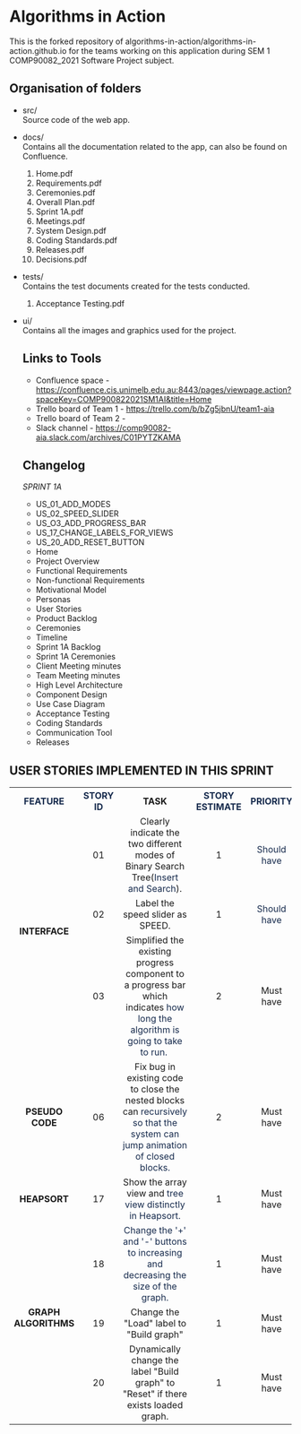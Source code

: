 # Algorithms in Action

This is the forked repository of algorithms-in-action/algorithms-in-action.github.io for the teams working on this application during SEM 1 COMP90082_2021 Software Project subject. 

## Organisation of folders

- src/\
    Source code of the web app.
- docs/\
    Contains all the documentation related to the app, can also be found on Confluence.
    1. Home.pdf
    2. Requirements.pdf
    3. Ceremonies.pdf
    4. Overall Plan.pdf
    5. Sprint 1A.pdf
    6. Meetings.pdf
    7. System Design.pdf
    8. Coding Standards.pdf
    9. Releases.pdf
    10. Decisions.pdf
- tests/\
    Contains the test documents created for the tests conducted.
    1. Acceptance Testing.pdf
- ui/\
    Contains all the images and graphics used for the project.
    
   ## Links to Tools
   
   - Confluence space - https://confluence.cis.unimelb.edu.au:8443/pages/viewpage.action?spaceKey=COMP900822021SM1AI&title=Home
   - Trello board of Team 1 - https://trello.com/b/bZg5jbnU/team1-aia
   - Trello board of Team 2 - 
   - Slack channel - https://comp90082-aia.slack.com/archives/C01PYTZKAMA
   
   ## Changelog 
   
   *SPRINT 1A*
   
   - US_01_ADD_MODES
   - US_02_SPEED_SLIDER
   - US_O3_ADD_PROGRESS_BAR
   - US_17_CHANGE_LABELS_FOR_VIEWS
   - US_20_ADD_RESET_BUTTON
   - Home
   - Project Overview
   - Functional Requirements
   - Non-functional Requirements
   - Motivational Model
   - Personas
   - User Stories
   - Product Backlog
   - Ceremonies
   - Timeline
   - Sprint 1A Backlog
   - Sprint 1A Ceremonies
   - Client Meeting minutes
   - Team Meeting minutes
   - High Level Architecture
   - Component Design
   - Use Case Diagram
   - Acceptance Testing
   - Coding Standards
   - Communication Tool
   - Releases

## USER STORIES IMPLEMENTED IN THIS SPRINT

<table class="relative-table wrapped confluenceTable"><colgroup><col style="width: 12.7425%;" /><col style="width: 5.6183%;" /><col style="width: 34.6945%;" /><col style="width: 7.52968%;" /><col style="width: 14.596%;" /><col style="width: 24.6742%;" /></colgroup><tbody><tr><th class="confluenceTh" style="text-align: center;"><span style="color: #172b4d; text-decoration: none;">FEATURE</span></th><th class="confluenceTh" style="text-align: center;"><span style="color: #172b4d; text-decoration: none;">STORY ID</span></th><th class="confluenceTh" style="text-align: center;">TASK</th><th class="confluenceTh" style="text-align: center;"><span style="color: #172b4d; text-decoration: none;">STORY ESTIMATE</span></th><th class="confluenceTh" style="text-align: center;" colspan="1"><span style="color: #172b4d; text-decoration: none;">PRIORITY</span></th><th class="confluenceTh" style="text-align: center;"><span style="color: #172b4d; text-decoration: none;">ASSIGNED TO</span></th></tr><tr><td class="confluenceTd" style="text-align: center;" rowspan="3"><strong style="text-decoration: none; text-align: left;">INTERFACE</strong><br /><br /></td><td class="confluenceTd" style="text-align: center;">01</td><td class="confluenceTd" style="text-align: center;">Clearly indicate the two different modes of Binary Search Tree(<span style="color: #172b4d; text-decoration: none;">Insert and Search</span>).</td><td class="confluenceTd" style="text-align: center;">1</td><td class="confluenceTd" style="text-align: center;" colspan="1"><span style="color: #172b4d; text-decoration: none;">Should have</span></td><td class="confluenceTd" style="text-align: center;">Team 1</td></tr><tr><td class="confluenceTd" style="text-align: center;">02</td><td class="confluenceTd" style="text-align: center;">Label the speed slider as SPEED.</td><td class="confluenceTd" style="text-align: center;">1</td><td class="confluenceTd" style="text-align: center;" colspan="1"><span style="color: #172b4d; text-decoration: none;">Should have</span></td><td class="confluenceTd" style="text-align: center;">Team 1</td></tr><tr><td class="confluenceTd" style="text-align: center;">03</td><td class="confluenceTd" style="text-align: center;">Simplified the existing progress component to a progress bar which indicates <span style="color: #172b4d; text-decoration: none;">how long the algorithm is going to take to run.</span>&nbsp;</td><td class="confluenceTd" style="text-align: center;">2</td><td class="confluenceTd" style="text-align: center;" colspan="1"><p>Must have</p></td><td class="confluenceTd" style="text-align: center;">Team 1</td></tr><tr><td class="confluenceTd" style="text-align: center;"><strong>PSEUDO CODE</strong></td><td class="confluenceTd" style="text-align: center;">06</td><td class="confluenceTd" style="text-align: center;">Fix bug in existing code to close the nested blocks can&nbsp;<span style="color: #172b4d; text-decoration: none;">recursively so that the system can jump animation of closed blocks.</span></td><td class="confluenceTd" style="text-align: center;">2</td><td class="confluenceTd" style="text-align: center;" colspan="1">Must have</td><td class="confluenceTd" style="text-align: center;">Team 2</td></tr><tr><td class="confluenceTd" style="text-align: center;"><strong style="text-decoration: none; text-align: left;">HEAPSORT</strong></td><td class="confluenceTd" style="text-align: center;">17</td><td class="confluenceTd" style="text-align: center;">Show the array view and&nbsp;<span style="color: #172b4d; text-decoration: none;">tree view&nbsp;distinctly in Heapsort.</span></td><td class="confluenceTd" style="text-align: center;">1</td><td class="confluenceTd" style="text-align: center;" colspan="1">Must have</td><td class="confluenceTd" style="text-align: center;">Team 1</td></tr><tr><td class="confluenceTd" style="text-align: center;" rowspan="3"><strong style="text-decoration: none; text-align: left;">GRAPH ALGORITHMS</strong><br /><br /></td><td class="confluenceTd" style="text-align: center;">18</td><td class="confluenceTd" style="text-align: center;"><span style="color: #172b4d; text-decoration: none;">Change the '+' and '-' buttons to increasing and decreasing the size of the graph.</span></td><td class="confluenceTd" style="text-align: center;">1</td><td class="confluenceTd" style="text-align: center;" colspan="1">Must have</td><td class="confluenceTd" style="text-align: center;">Team 2</td></tr><tr><td class="confluenceTd" style="text-align: center;">19</td><td class="confluenceTd" style="text-align: center;">Change the "Load" label to "Build graph"</td><td class="confluenceTd" style="text-align: center;">1</td><td class="confluenceTd" style="text-align: center;" colspan="1">Must have</td><td class="confluenceTd" style="text-align: center;">Team 2</td></tr><tr><td class="confluenceTd" style="text-align: center;">20</td><td class="confluenceTd" style="text-align: center;">Dynamically change the label "Build graph" to "Reset" if there exists loaded graph.</td><td class="confluenceTd" style="text-align: center;">1</td><td class="confluenceTd" style="text-align: center;" colspan="1">Must have</td><td class="confluenceTd" style="text-align: center;">Team 2</td></tr></tbody></table>
